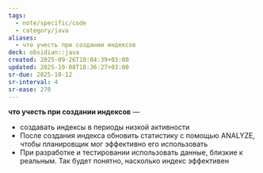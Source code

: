```yaml
---
tags:
  - note/specific/code
  - category/java
aliases:
  - что учесть при создании индексов
deck: obsidian::java
created: 2025-09-26T10:04:39+03:00
updated: 2025-10-08T18:36:27+03:00
sr-due: 2025-10-12
sr-interval: 4
sr-ease: 270
---
```


**что учесть при создании индексов**
—
- создавать индексы в периоды низкой активности
- После создания индекса обновить статистику с помощью ANALYZE, чтобы планировщик мог эффективно его использовать
- При разработке и тестировании использовать данные, близкие к реальным. Так будет понятно, насколько индекс эффективен
